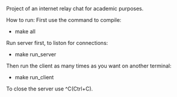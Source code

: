 Project of an internet relay chat for academic purposes.

How to run:
First use the command to compile:
- make all

Run server first, to liston for connections:
- make run_server

Then run the client as many times as you want on another terminal:
- make run_client

To close the server use ^C(Ctrl+C).
